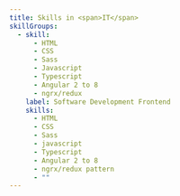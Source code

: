 ```yaml
---
title: Skills in <span>IT</span>
skillGroups:
  - skill:
      - HTML
      - CSS
      - Sass
      - Javascript
      - Typescript
      - Angular 2 to 8
      - ngrx/redux
    label: Software Development Frontend
    skills:
      - HTML
      - CSS
      - Sass
      - javascript
      - Typescript
      - Angular 2 to 8
      - ngrx/redux pattern
      - ""
---
```

